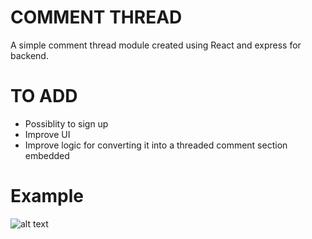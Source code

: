 COMMENT THREAD
==========================================

A simple comment thread module created using React and express for backend.

TO ADD
==========================================
- Possiblity to sign up
- Improve UI
- Improve logic for converting it into a threaded comment section embedded

Example
=========================================
![alt text](https://github.com/khabiirk/CommentThread/backend/screenshot.png?raw=true)


